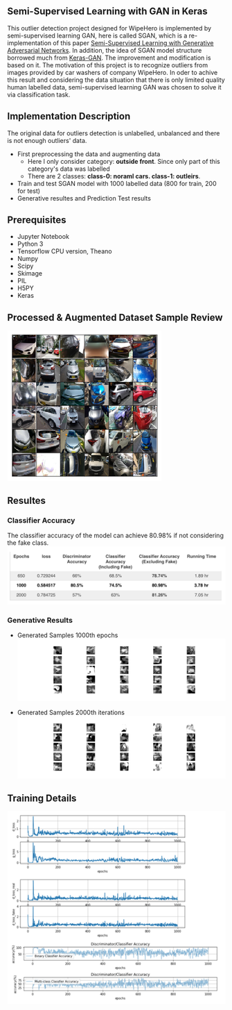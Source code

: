 ##  Semi-Supervised Learning with GAN in Keras

This outlier detection project designed for WipeHero is implemented by semi-supervised learning GAN, here is called SGAN, which is a re-implementation of this paper [Semi-Supervised Learning with Generative Adversarial Networks](https://arxiv.org/abs/1606.01583). In addition, the idea of SGAN model structure borrowed much from [Keras-GAN](https://github.com/eriklindernoren/Keras-GAN). The improvement and modification is based on it.
The motivation of this project is to recognize outliers from images provided by car washers of company WipeHero. In oder to achive this result and considering the data situation that there is only limited quality human labelled data, semi-supervised learning GAN was chosen to solve it via classification task.

## Implementation Description
The original data for outliers detection is unlabelled, unbalanced and there is not enough outliers' data.
- First preprocessing the data and augmenting data 
  - Here I only consider category: **outside front**. Since only part of this category's data was labelled
  - There are 2 classes: **class-0: noraml cars. class-1: outleirs**.
- Train and test SGAN model with 1000 labelled data (800 for train, 200 for test)
- Generative resultes and Prediction Test results 

## Prerequisites
- Jupyter Notebook
- Python 3
- Tensorflow CPU version, Theano
- Numpy
- Scipy
- Skimage
- PIL
- H5PY
- Keras

## Processed & Augmented Dataset Sample Review
![dataset](https://github.com/iMonkey0222/WipeHero-Capstone-ML/blob/master/Outlier%20Detection%20with%20SGAN%20-%20Xiaoyang%20Wang/1.Input%20Processing%20and%20Outliers%20Augmenetation/processed_dataset_samples.png?raw=true)

## Resultes
### Classifier Accuracy
The classifier accuracy of the model can achieve 80.98% if not considering the fake class.
![accuracy](https://github.com/iMonkey0222/WipeHero-Capstone-ML/blob/master/Outlier%20Detection%20with%20SGAN%20-%20Xiaoyang%20Wang/3.Results/Images%20of%20loss_lr_experiments/experiments.png?raw=true)

### Generative Results
- Generated Samples 1000th epochs
![1000epoch](https://github.com/iMonkey0222/WipeHero-Capstone-ML/blob/master/Outlier%20Detection%20with%20SGAN%20-%20Xiaoyang%20Wang/3.Results/1.Generative%20Results/outsideFront_epoch1000.png?raw=true)

- Generated Samples 2000th iterations
![2000epochs](https://github.com/iMonkey0222/WipeHero-Capstone-ML/blob/master/Outlier%20Detection%20with%20SGAN%20-%20Xiaoyang%20Wang/3.Results/1.Generative%20Results/outsideFront_epoch2000.png?raw=true)

## Training Details

![loss](https://github.com/iMonkey0222/WipeHero-Capstone-ML/blob/master/Outlier%20Detection%20with%20SGAN%20-%20Xiaoyang%20Wang/3.Results/Images%20of%20loss_lr_experiments/loss.png?raw=true)
